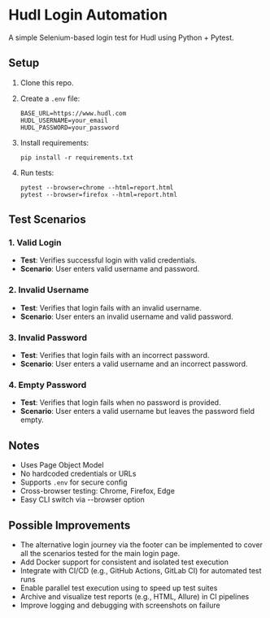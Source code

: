 # Hudl Login Automation

A simple Selenium-based login test for Hudl using Python + Pytest.

## Setup

1. Clone this repo.
2. Create a `.env` file:
   ```
   BASE_URL=https://www.hudl.com
   HUDL_USERNAME=your_email
   HUDL_PASSWORD=your_password
   ```

3. Install requirements:
   ```
   pip install -r requirements.txt
   ```

4. Run tests:
   ```
   pytest --browser=chrome --html=report.html
   pytest --browser=firefox --html=report.html
   ```
## Test Scenarios

### 1. Valid Login
- **Test**: Verifies successful login with valid credentials.
- **Scenario**: User enters valid username and password.

### 2. Invalid Username
- **Test**: Verifies that login fails with an invalid username.
- **Scenario**: User enters an invalid username and valid password.

### 3. Invalid Password
- **Test**: Verifies that login fails with an incorrect password.
- **Scenario**: User enters a valid username and an incorrect password.

### 4. Empty Password
- **Test**: Verifies that login fails when no password is provided.
- **Scenario**: User enters a valid username but leaves the password field empty.

## Notes
- Uses Page Object Model
- No hardcoded credentials or URLs
- Supports `.env` for secure config
- Cross-browser testing: Chrome, Firefox, Edge
- Easy CLI switch via --browser option

## Possible Improvements

- The alternative login journey via the footer can be implemented to cover all the scenarios tested for the main login page.
- Add Docker support for consistent and isolated test execution
- Integrate with CI/CD (e.g., GitHub Actions, GitLab CI) for automated test runs
- Enable parallel test execution using to speed up test suites
- Archive and visualize test reports (e.g., HTML, Allure) in CI pipelines
- Improve logging and debugging with screenshots on failure
